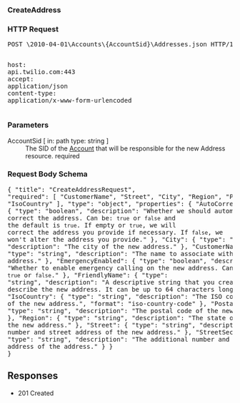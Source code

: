 <!DOCTYPE html><html><head><title></title><link rel="stylesheet" href="../OpenApi.css"/><meta charset="utf-8"/><meta name="viewport" content="width=device-width, initial-scale=1"/></head><body><article><section  class="requestOverview"><h1  class="requestSummary">CreateAddress</h1><p  class="requestDescription"></p></section><section  class="http"><h3>HTTP Request</h3><pre  class="httpExample"><span  class="requestLine">POST</span> <span  class="httpTarget">\2010-04-01\Accounts\{AccountSid}\Addresses.json</span> <span  class="httpVersion">HTTP/1.1</span>
<span  class="headerLine">host</span>: <span  class="headerValue">api.twilio.com:443</span>
<span  class="headerLine">accept</span>: <span  class="headerValue">application/json</span>
<span  class="headerLine">content-type</span>: <span  class="headerValue">application/x-www-form-urlencoded</span>
</pre></section><dl  class="parameters"><h3>Parameters</h3><dt  class="parameter"><span  class="parameterName">AccountSid</span> [ in: <span  class="parameterLocation">path</span> type: <span  class="parameterType">string</span> ]</dt><dd  class="parameter"><span  class="parameterDescription">The SID of the [Account](https://www.twilio.com/docs/iam/api/account) that will be responsible for the new Address resource.</span> <span  class="parameterRequired">required</span></dd></dl><section  class="requestContent"><h3>Request Body Schema</h3><pre  class="schema">{
  "title": "CreateAddressRequest",
  "required": [
    "CustomerName",
    "Street",
    "City",
    "Region",
    "PostalCode",
    "IsoCountry"
  ],
  "type": "object",
  "properties": {
    "AutoCorrectAddress": {
      "type": "boolean",
      "description": "Whether we should automatically correct the address. Can be: `true` or `false` and the default is `true`. If empty or `true`, we will correct the address you provide if necessary. If `false`, we won't alter the address you provide."
    },
    "City": {
      "type": "string",
      "description": "The city of the new address."
    },
    "CustomerName": {
      "type": "string",
      "description": "The name to associate with the new address."
    },
    "EmergencyEnabled": {
      "type": "boolean",
      "description": "Whether to enable emergency calling on the new address. Can be: `true` or `false`."
    },
    "FriendlyName": {
      "type": "string",
      "description": "A descriptive string that you create to describe the new address. It can be up to 64 characters long."
    },
    "IsoCountry": {
      "type": "string",
      "description": "The ISO country code of the new address.",
      "format": "iso-country-code"
    },
    "PostalCode": {
      "type": "string",
      "description": "The postal code of the new address."
    },
    "Region": {
      "type": "string",
      "description": "The state or region of the new address."
    },
    "Street": {
      "type": "string",
      "description": "The number and street address of the new address."
    },
    "StreetSecondary": {
      "type": "string",
      "description": "The additional number and street address of the address."
    }
  }
}</pre></section><section  class="responses"><h2>Responses</h2><ul  class="responses"><li  class="response"><span  class="statusLine">201</span> <span  class="statusDescription">Created</span></li></ul></section></article></body></html>